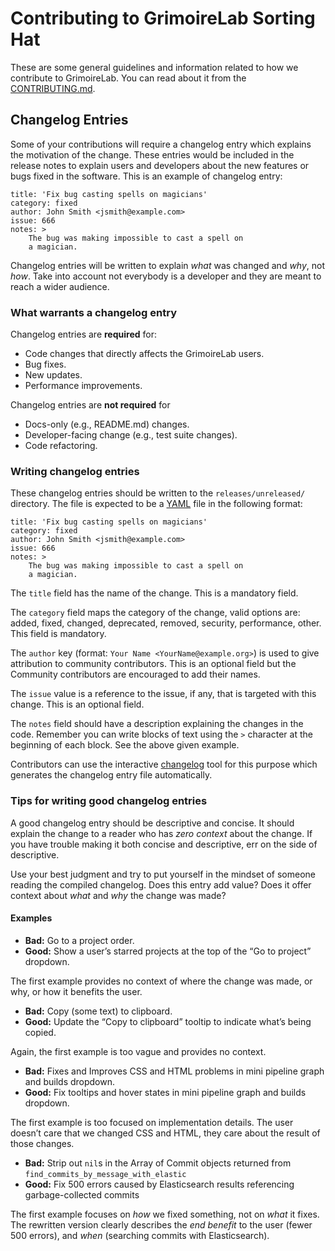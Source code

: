 # Contributing to GrimoireLab Sorting Hat

These are some general guidelines and information related to how we contribute to 
GrimoireLab. You can read about it from the [CONTRIBUTING.md](https://github.com/chaoss/grimoirelab/blob/main/CONTRIBUTING.md).

## Changelog Entries

Some of your contributions will require a changelog entry which explains 
the motivation of the change. These entries would be included in the 
release notes to explain users and developers about the new features 
or bugs fixed in the software. This is an example of changelog entry:

```
title: 'Fix bug casting spells on magicians'
category: fixed
author: John Smith <jsmith@example.com>
issue: 666
notes: >
    The bug was making impossible to cast a spell on
    a magician.
```

Changelog entries will be written to explain *what* was changed and *why*, 
not *how*. Take into account not everybody is a developer and they are 
meant to reach a wider audience.

### What warrants a changelog entry

Changelog entries are **required** for:
- Code changes that directly affects the GrimoireLab users.
- Bug fixes.
- New updates.
- Performance improvements.

Changelog entries are **not required** for
- Docs-only (e.g., README.md) changes.
- Developer-facing change (e.g., test suite changes).
- Code refactoring.

### Writing changelog entries

These changelog entries should be written to the `releases/unreleased/` 
directory. The file is expected to be a [YAML](https://yaml.org/) file 
in the following format: 

```
title: 'Fix bug casting spells on magicians'
category: fixed
author: John Smith <jsmith@example.com>
issue: 666
notes: >
    The bug was making impossible to cast a spell on
    a magician.
```

The `title` field has the name of the change. This is a mandatory field.

The `category` field maps the category of the change, valid options are: 
added, fixed, changed, deprecated, removed, security, performance, other. 
This field is mandatory.

The `author` key (format: `Your Name <YourName@example.org>`) is used to 
give attribution to community contributors. This is an optional field but 
the Community contributors are encouraged to add their names.

The `issue` value is a reference to the issue, if any, that is targeted 
with this change. This is an optional field.

The `notes` field should have a description explaining the changes in the 
code. Remember you can write blocks of text using the `>` character at the 
beginning of each block. See the above given example.

Contributors can use the interactive [changelog](https://github.com/Bitergia/release-tools#changelog)
tool for this purpose which generates the changelog entry file automatically.

### Tips for writing good changelog entries

A good changelog entry should be descriptive and concise. It should explain 
the change to a reader who has *zero context* about the change. If you have 
trouble making it both concise and descriptive, err on the side of descriptive.

Use your best judgment and try to put yourself in the mindset of someone 
reading the compiled changelog. Does this entry add value? Does it offer 
context about *what* and *why* the change was made?

#### Examples

- **Bad:** Go to a project order.
- **Good:** Show a user’s starred projects at the top of the “Go to project” dropdown. 

The first example provides no context of where the change was made, or why, or 
how it benefits the user. 

- **Bad:** Copy (some text) to clipboard.
- **Good:** Update the “Copy to clipboard” tooltip to indicate what’s being copied. 

Again, the first example is too vague and provides no context.

- **Bad:** Fixes and Improves CSS and HTML problems in mini pipeline graph and builds dropdown.
- **Good:** Fix tooltips and hover states in mini pipeline graph and builds dropdown. 

The first example is too focused on implementation details. The user doesn’t care 
that we changed CSS and HTML, they care about the result of those changes.

- **Bad:** Strip out `nil`s in the Array of Commit objects returned from `find_commits_by_message_with_elastic`
- **Good:** Fix 500 errors caused by Elasticsearch results referencing garbage-collected commits 

The first example focuses on *how* we fixed something, not on *what* it fixes. 
The rewritten version clearly describes the *end benefit* to the user 
(fewer 500 errors), and *when* (searching commits with Elasticsearch).
